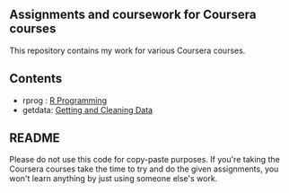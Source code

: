 ## Assignments and coursework for Coursera courses

This repository contains my work for various Coursera courses.

## Contents

* rprog : [R Programming](https://class.coursera.org/rprog-031)
* getdata: [Getting and Cleaning Data](https://class.coursera.org/getdata-032)

## README

Please do not use this code for copy-paste purposes. If you're taking the Coursera
courses take the time to try and do the given assignments, you won't learn anything
by just using someone else's work.

